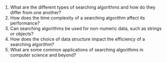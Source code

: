 

1. What are the different types of searching algorithms and how do they differ from one another? 
2. How does the time complexity of a searching algorithm affect its performance? 
3. Can searching algorithms be used for non-numeric data, such as strings or objects? 
4. How does the choice of data structure impact the efficiency of a searching algorithm? 
5. What are some common applications of searching algorithms in computer science and beyond?